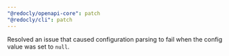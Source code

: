 ```yaml
---
"@redocly/openapi-core": patch
"@redocly/cli": patch
---
```


Resolved an issue that caused configuration parsing to fail when the config value was set to `null`.
